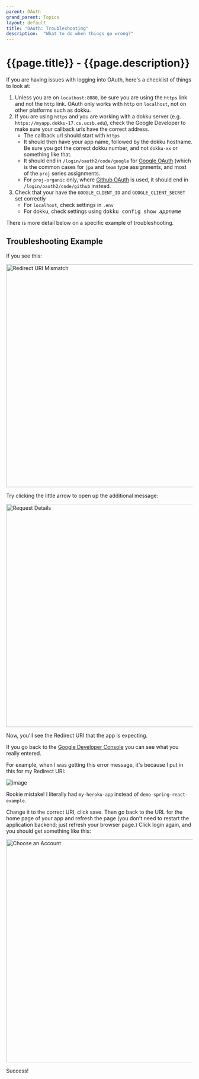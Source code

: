 ```yaml
---
parent: OAuth
grand_parent: Topics
layout: default
title: "OAuth: Troubleshooting"
description:  "What to do when things go wrong?"
---
```


# {{page.title}} - {{page.description}}

If you are having issues with logging into OAuth, here's a checklist of things to look at:

1. Unless you are on `localhost:8080`, be sure you are using the `https` link and not the `http` link.  OAuth only works with `http` on `localhost`, not on other platforms such as dokku.
2. If you are using `https` and you are working with a dokku server (e.g. `https://myapp.dokku-17.cs.ucsb.edu`), check the Google Developer to make sure your callback urls have the correct address.
   * The callback url should start with `https`
   * It should then have your app name, followed by the dokku hostname. Be sure you got the correct dokku number, and not `dokku-xx` or something like that.
   * It should end in `/login/oauth2/code/google` for [Google OAuth](https://ucsb-cs156.github.io/topics/oauth/oauth_google_setup.html) (which is the common cases for `jpa` and `team` type assignments, and most of the `proj` series assignments.
   * For `proj-organic` only, where [Github OAuth](https://ucsb-cs156.github.io/topics/oauth/oauth_github_setup.html) is used, it should end in `/login/oauth2/code/github` instead.
3. Check that your have the `GOOGLE_CLIENT_ID` and `GOOGLE_CLIENT_SECRET` set correctly
   * For `localhost`, check settings in `.env`
   * For dokku, check settings using <tt>dokku config show <i>appname</i></tt>

There is more detail below on a specific example of troubleshooting.

## Troubleshooting Example

If you see this:

<img src="https://user-images.githubusercontent.com/1119017/149856156-575fb638-7db8-460a-a344-9069145aa242.png" alt="Redirect URI Mismatch" width="600" />


Try clicking the little arrow to open up the additional message:

<img src="https://user-images.githubusercontent.com/1119017/149856193-512acb25-2bfc-4e53-991b-f61de37f1ed6.png" alt="Request Details" width="600" />

Now, you'll see  the Redirect URI that the app is expecting.

If you go back to the [Google Developer Console](https://console.cloud.google.com/) you can see what you really entered.

For example, when I was getting this error message, it's because I put in this for my Redirect URI:

![image](https://user-images.githubusercontent.com/1119017/149856340-98acd5e4-8712-4723-a899-e3bf2f06d3fa.png)

Rookie mistake!  I literally had `my-heroku-app` instead of `demo-spring-react-example`. 

Change it to the correct URI, click save.  Then go back to the URL for the home page of your app and refresh the page (you don't need to restart the application backend; just refresh your browser page.)  Click login again, and you should get something like this:

<img src="https://user-images.githubusercontent.com/1119017/149856532-b1cda813-bd3f-4fd1-a79e-630e5929d7be.png" alt="Choose an Account" width="600" />


Success!
  


